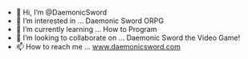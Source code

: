 - 👋 Hi, I’m @DaemonicSword
- 👀 I’m interested in ... Daemonic Sword ORPG
- 🌱 I’m currently learning ... How to Program
- 💞️ I’m looking to collaborate on ... Daemonic Sword the Video Game!
- 📫 How to reach me ... www.daemonicsword.com

<!---
DaemonicSword/DaemonicSword is a ✨ special ✨ repository because its `README.md` (this file) appears on your GitHub profile.
You can click the Preview link to take a look at your changes.
--->
